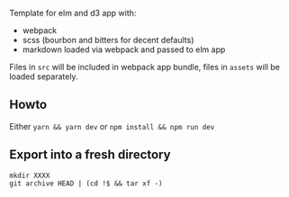 Template for elm and d3 app with:

  - webpack
  - scss (bourbon and bitters for decent defaults)
  - markdown loaded via webpack and passed to elm app

Files in `src` will be included in webpack app bundle, files in `assets` will be loaded
separately.

## Howto

Either `yarn && yarn dev` or `npm install && npm run dev`


## Export into a fresh directory

```
mkdir XXXX
git archive HEAD | (cd !$ && tar xf -)
```



